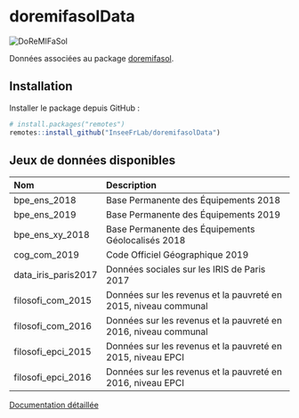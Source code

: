 
<!-- README.md is generated from README.Rmd. Please edit that file -->

# doremifasolData

<!-- badges: start -->

![DoReMIFaSol](https://github.com/inseefrlab/doremifasolData/workflows/build-artifacts/badge.svg)
<!-- badges: end -->

Données associées au package
[doremifasol](https://inseefrlab.github.io/DoReMIFaSol/).

## Installation

Installer le package depuis GitHub :

``` r
# install.packages("remotes")
remotes::install_github("InseeFrLab/doremifasolData")
```

## Jeux de données disponibles

| Nom                   | Description                                                     |
| :-------------------- | :-------------------------------------------------------------- |
| bpe\_ens\_2018        | Base Permanente des Équipements 2018                            |
| bpe\_ens\_2019        | Base Permanente des Équipements 2019                            |
| bpe\_ens\_xy\_2018    | Base Permanente des Équipements Géolocalisés 2018               |
| cog\_com\_2019        | Code Officiel Géographique 2019                                 |
| data\_iris\_paris2017 | Données sociales sur les IRIS de Paris 2017                     |
| filosofi\_com\_2015   | Données sur les revenus et la pauvreté en 2015, niveau communal |
| filosofi\_com\_2016   | Données sur les revenus et la pauvreté en 2016, niveau communal |
| filosofi\_epci\_2015  | Données sur les revenus et la pauvreté en 2015, niveau EPCI     |
| filosofi\_epci\_2016  | Données sur les revenus et la pauvreté en 2016, niveau EPCI     |

[Documentation
détaillée](https://inseefrlab.github.io/DoReMIFaSolData/reference)
